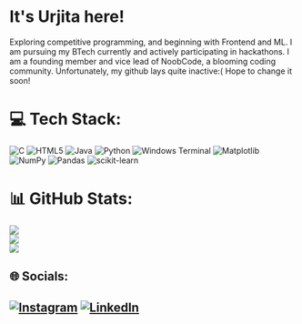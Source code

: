 # It's Urjita here!

Exploring competitive programming, and beginning with Frontend and ML.
I am pursuing my BTech currently and actively participating in hackathons. I am a founding member and vice lead of NoobCode, a blooming coding community. Unfortunately, my github lays quite inactive:( Hope to change it soon!

# 💻 Tech Stack:
![C](https://img.shields.io/badge/c-%2300599C.svg?style=for-the-badge&logo=c&logoColor=white) ![HTML5](https://img.shields.io/badge/html5-%23E34F26.svg?style=for-the-badge&logo=html5&logoColor=white) ![Java](https://img.shields.io/badge/java-%23ED8B00.svg?style=for-the-badge&logo=openjdk&logoColor=white) ![Python](https://img.shields.io/badge/python-3670A0?style=for-the-badge&logo=python&logoColor=ffdd54) ![Windows Terminal](https://img.shields.io/badge/Windows%20Terminal-%234D4D4D.svg?style=for-the-badge&logo=windows-terminal&logoColor=white) ![Matplotlib](https://img.shields.io/badge/Matplotlib-%23ffffff.svg?style=for-the-badge&logo=Matplotlib&logoColor=black) ![NumPy](https://img.shields.io/badge/numpy-%23013243.svg?style=for-the-badge&logo=numpy&logoColor=white) ![Pandas](https://img.shields.io/badge/pandas-%23150458.svg?style=for-the-badge&logo=pandas&logoColor=white) ![scikit-learn](https://img.shields.io/badge/scikit--learn-%23F7931E.svg?style=for-the-badge&logo=scikit-learn&logoColor=white)
# 📊 GitHub Stats:
![](https://github-readme-stats.vercel.app/api?username=urjitaRay&theme=cobalt&hide_border=true&include_all_commits=false&count_private=false)<br/>
![](https://github-readme-streak-stats.herokuapp.com/?user=urjitaRay&theme=cobalt&hide_border=true)<br/>
![](https://github-readme-stats.vercel.app/api/top-langs/?username=urjitaRay&theme=cobalt&hide_border=true&include_all_commits=false&count_private=false&layout=compact)

## 🌐 Socials:
[![Instagram](https://img.shields.io/badge/Instagram-%23E4405F.svg?logo=Instagram&logoColor=white)](https://instagram.com/urjitaray) [![LinkedIn](https://img.shields.io/badge/LinkedIn-%230077B5.svg?logo=linkedin&logoColor=white)](https://linkedin.com/in/urjita-ray-79b313253) 
---
